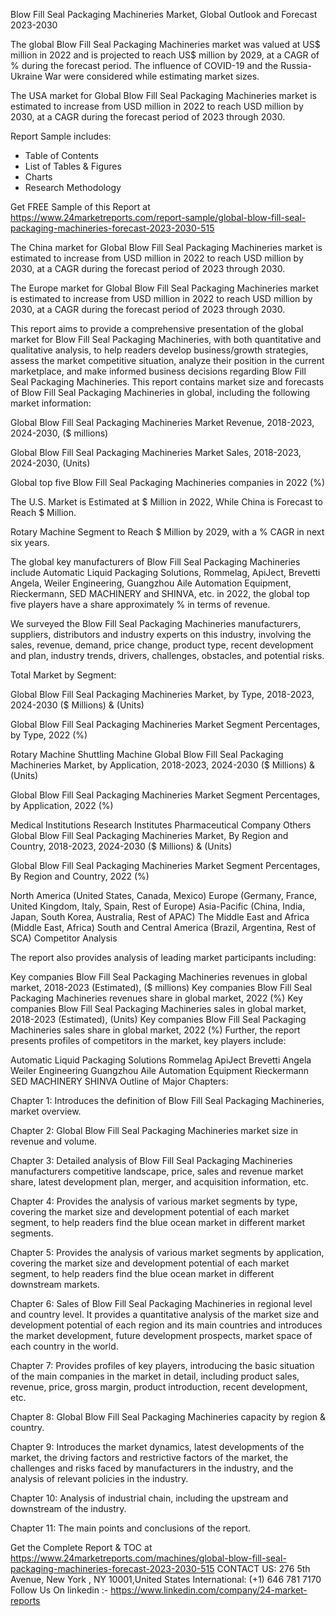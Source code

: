 Blow Fill Seal Packaging Machineries Market, Global Outlook and Forecast 2023-2030

The global Blow Fill Seal Packaging Machineries market was valued at US$ million in 2022 and is projected to reach US$ million by 2029, at a CAGR of % during the forecast period. The influence of COVID-19 and the Russia-Ukraine War were considered while estimating market sizes.

The USA market for Global Blow Fill Seal Packaging Machineries market is estimated to increase from USD million in 2022 to reach USD million by 2030, at a CAGR during the forecast period of 2023 through 2030.

Report Sample includes:
- Table of Contents
- List of Tables & Figures
- Charts
- Research Methodology

Get FREE Sample of this Report at https://www.24marketreports.com/report-sample/global-blow-fill-seal-packaging-machineries-forecast-2023-2030-515

The China market for Global Blow Fill Seal Packaging Machineries market is estimated to increase from USD million in 2022 to reach USD million by 2030, at a CAGR during the forecast period of 2023 through 2030.

The Europe market for Global Blow Fill Seal Packaging Machineries market is estimated to increase from USD million in 2022 to reach USD million by 2030, at a CAGR during the forecast period of 2023 through 2030.

This report aims to provide a comprehensive presentation of the global market for Blow Fill Seal Packaging Machineries, with both quantitative and qualitative analysis, to help readers develop business/growth strategies, assess the market competitive situation, analyze their position in the current marketplace, and make informed business decisions regarding Blow Fill Seal Packaging Machineries. This report contains market size and forecasts of Blow Fill Seal Packaging Machineries in global, including the following market information:

Global Blow Fill Seal Packaging Machineries Market Revenue, 2018-2023, 2024-2030, ($ millions)

Global Blow Fill Seal Packaging Machineries Market Sales, 2018-2023, 2024-2030, (Units)

Global top five Blow Fill Seal Packaging Machineries companies in 2022 (%)

The U.S. Market is Estimated at $ Million in 2022, While China is Forecast to Reach $ Million.

Rotary Machine Segment to Reach $ Million by 2029, with a % CAGR in next six years.

The global key manufacturers of Blow Fill Seal Packaging Machineries include Automatic Liquid Packaging Solutions, Rommelag, ApiJect, Brevetti Angela, Weiler Engineering, Guangzhou Aile Automation Equipment, Rieckermann, SED MACHINERY and SHINVA, etc. in 2022, the global top five players have a share approximately % in terms of revenue.

We surveyed the Blow Fill Seal Packaging Machineries manufacturers, suppliers, distributors and industry experts on this industry, involving the sales, revenue, demand, price change, product type, recent development and plan, industry trends, drivers, challenges, obstacles, and potential risks.

Total Market by Segment:

Global Blow Fill Seal Packaging Machineries Market, by Type, 2018-2023, 2024-2030 ($ Millions) & (Units)

Global Blow Fill Seal Packaging Machineries Market Segment Percentages, by Type, 2022 (%)

Rotary Machine
Shuttling Machine
Global Blow Fill Seal Packaging Machineries Market, by Application, 2018-2023, 2024-2030 ($ Millions) & (Units)

Global Blow Fill Seal Packaging Machineries Market Segment Percentages, by Application, 2022 (%)

Medical Institutions
Research Institutes
Pharmaceutical Company
Others
Global Blow Fill Seal Packaging Machineries Market, By Region and Country, 2018-2023, 2024-2030 ($ Millions) & (Units)

Global Blow Fill Seal Packaging Machineries Market Segment Percentages, By Region and Country, 2022 (%)

North America (United States, Canada, Mexico)
Europe (Germany, France, United Kingdom, Italy, Spain, Rest of Europe)
Asia-Pacific (China, India, Japan, South Korea, Australia, Rest of APAC)
The Middle East and Africa (Middle East, Africa)
South and Central America (Brazil, Argentina, Rest of SCA)
Competitor Analysis

The report also provides analysis of leading market participants including:

Key companies Blow Fill Seal Packaging Machineries revenues in global market, 2018-2023 (Estimated), ($ millions)
Key companies Blow Fill Seal Packaging Machineries revenues share in global market, 2022 (%)
Key companies Blow Fill Seal Packaging Machineries sales in global market, 2018-2023 (Estimated), (Units)
Key companies Blow Fill Seal Packaging Machineries sales share in global market, 2022 (%)
Further, the report presents profiles of competitors in the market, key players include:

Automatic Liquid Packaging Solutions
Rommelag
ApiJect
Brevetti Angela
Weiler Engineering
Guangzhou Aile Automation Equipment
Rieckermann
SED MACHINERY
SHINVA
Outline of Major Chapters:

Chapter 1: Introduces the definition of Blow Fill Seal Packaging Machineries, market overview.

Chapter 2: Global Blow Fill Seal Packaging Machineries market size in revenue and volume.

Chapter 3: Detailed analysis of Blow Fill Seal Packaging Machineries manufacturers competitive landscape, price, sales and revenue market share, latest development plan, merger, and acquisition information, etc.

Chapter 4: Provides the analysis of various market segments by type, covering the market size and development potential of each market segment, to help readers find the blue ocean market in different market segments.

Chapter 5: Provides the analysis of various market segments by application, covering the market size and development potential of each market segment, to help readers find the blue ocean market in different downstream markets.

Chapter 6: Sales of Blow Fill Seal Packaging Machineries in regional level and country level. It provides a quantitative analysis of the market size and development potential of each region and its main countries and introduces the market development, future development prospects, market space of each country in the world.

Chapter 7: Provides profiles of key players, introducing the basic situation of the main companies in the market in detail, including product sales, revenue, price, gross margin, product introduction, recent development, etc.

Chapter 8: Global Blow Fill Seal Packaging Machineries capacity by region & country.

Chapter 9: Introduces the market dynamics, latest developments of the market, the driving factors and restrictive factors of the market, the challenges and risks faced by manufacturers in the industry, and the analysis of relevant policies in the industry.

Chapter 10: Analysis of industrial chain, including the upstream and downstream of the industry.

Chapter 11: The main points and conclusions of the report.

Get the Complete Report & TOC at https://www.24marketreports.com/machines/global-blow-fill-seal-packaging-machineries-forecast-2023-2030-515
CONTACT US:
276 5th Avenue, New York , NY 10001,United States
International: (+1) 646 781 7170
Follow Us On linkedin :- https://www.linkedin.com/company/24-market-reports
